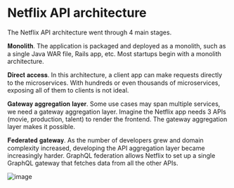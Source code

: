 # Netflix API architecture

The Netflix API architecture went through 4 main stages. 

𝐌𝐨𝐧𝐨𝐥𝐢𝐭𝐡. The application is packaged and deployed as a monolith, such as a single Java WAR file, Rails app, etc. Most startups begin with a monolith architecture.

𝐃𝐢𝐫𝐞𝐜𝐭 𝐚𝐜𝐜𝐞𝐬𝐬. In this architecture, a client app can make requests directly to the microservices. With hundreds or even thousands of microservices, exposing all of them to clients is not ideal.

𝐆𝐚𝐭𝐞𝐰𝐚𝐲 𝐚𝐠𝐠𝐫𝐞𝐠𝐚𝐭𝐢𝐨𝐧 𝐥𝐚𝐲𝐞𝐫. Some use cases may span multiple services, we need a gateway aggregation layer. Imagine the Netflix app needs 3 APIs  (movie, production, talent) to render the frontend. The gateway aggregation layer makes it possible.

𝐅𝐞𝐝𝐞𝐫𝐚𝐭𝐞𝐝 𝐠𝐚𝐭𝐞𝐰𝐚𝐲. As the number of developers grew and domain complexity increased, developing the API aggregation layer became increasingly harder. GraphQL federation allows Netflix to set up a single GraphQL gateway that fetches data from all the other APIs.

![image](https://user-images.githubusercontent.com/115500959/206849624-09068de7-a7c3-47be-878e-e6c95d2d81a7.png)

